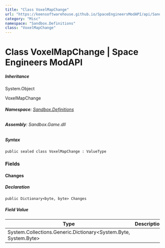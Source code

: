 ```yaml
---
title: "Class VoxelMapChange"
url: "https://keensoftwarehouse.github.io/SpaceEngineersModAPI/api/Sandbox.Definitions.VoxelMapChange.html"
category: "Misc"
namespace: "Sandbox.Definitions"
class: "VoxelMapChange"
---
```


# Class VoxelMapChange | Space Engineers ModAPI

##### Inheritance

System.Object

VoxelMapChange

###### **Namespace**: [Sandbox.Definitions](https://keensoftwarehouse.github.io/SpaceEngineersModAPI/api/Sandbox.Definitions.html)

###### **Assembly**: Sandbox.Game.dll

##### Syntax

```
public sealed class VoxelMapChange : ValueType
```

### Fields

#### Changes

##### Declaration

```
public Dictionary<byte, byte> Changes
```

##### Field Value

| Type | Description |
| --- | --- |
| System.Collections.Generic.Dictionary<System.Byte, System.Byte\> |     |